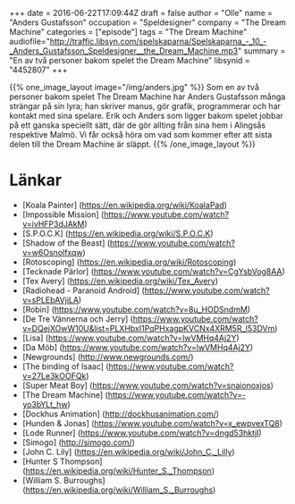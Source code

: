 +++
date = 2016-06-22T17:09:44Z
draft = false
author = "Olle"
name = "Anders Gustafsson"
occupation = "Speldesigner"
company = "The Dream Machine"
categories = ["episode"]
tags = "The Dream Machine"
audiofile="http://traffic.libsyn.com/spelskaparna/Spelskaparna_-_10_-_Anders_Gustafsson_Speldesigner__the_Dream_Machine.mp3"
summary = "En av två personer bakom spelet the Dream Machine"
libsynid = "4452807"
+++

{{% one_image_layout image="/img/anders.jpg" %}}
Som en av två personer bakom spelet The Dream Machine har Anders
Gustafsson många strängar på sin lyra; han skriver manus, gör grafik,
programmerar och har kontakt med sina spelare. Erik och Anders som
ligger bakom spelet jobbar på ett ganska speciellt sätt, där de gör
allting från sina hem i Alingsås respektive Malmö. Vi får också höra om vad som kommer efter
att sista delen till the Dream Machine är släppt.
{{% /one_image_layout %}}

# Länkar
* [Koala Painter] (https://en.wikipedia.org/wiki/KoalaPad)
* [Impossible Mission] (https://www.youtube.com/watch?v=ivHFP3dJAkM)
* [S.P.O.C.K] (https://en.wikipedia.org/wiki/S.P.O.C.K)
* [Shadow of the Beast] (https://www.youtube.com/watch?v=w6Osnolfxqw)
* [Rotoscoping] (https://en.wikipedia.org/wiki/Rotoscoping)
* [Tecknade Pärlor] (https://www.youtube.com/watch?v=CgYsbVog8AA)
* [Tex Avery] (https://en.wikipedia.org/wiki/Tex_Avery)
* [Radiohead - Paranoid Android] (https://www.youtube.com/watch?v=sPLEbAVjiLA)
* [Robin] (https://www.youtube.com/watch?v=8u_HODSndmM)
* [De Tre Vännerna och Jerry] (https://www.youtube.com/watch?v=DQejXOwW10U&list=PLXHbxI1PqPHxagpKVCNx4XRM5R_l53DVm)
* [Lisa] (https://www.youtube.com/watch?v=lwVMHq4Aj2Y)
* [Da Möb] (https://www.youtube.com/watch?v=lwVMHq4Aj2Y)
* [Newgrounds] (http://www.newgrounds.com/)
* [The binding of Isaac] (https://www.youtube.com/watch?v=27Le3kOOFQk)
* [Super Meat Boy] (https://www.youtube.com/watch?v=snaionoxjos)
* [The Dream Machine] (https://www.youtube.com/watch?v=-yo3bYLt_hw)
* [Dockhus Animation] (http://dockhusanimation.com/)
* [Hunden & Jonas] (https://www.youtube.com/watch?v=x_ewpvexTQ8)
* [Lode Runner] (https://www.youtube.com/watch?v=dngd53hktjI)
* [Simogo] (http://simogo.com/)
* [John C. Lily] (https://en.wikipedia.org/wiki/John_C._Lilly)
* [Hunter S Thompson] (https://en.wikipedia.org/wiki/Hunter_S._Thompson)
* [William S. Burroughs] (https://en.wikipedia.org/wiki/William_S._Burroughs)
